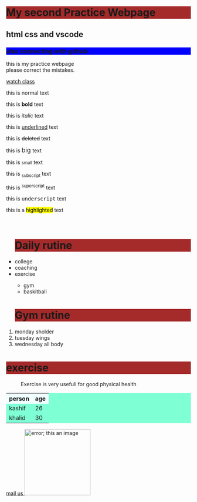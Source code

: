 <!DOCTYPE html>
<html lang="en">
<head>
    <meta charset="UTF-8">
    <meta name="viewport" content="width=device-width, initial-scale=1.0">
    <title>My Second Practice webpage</title>
    <link rel="stylesheet" href="practice.css">
    <style>
h1 {background-color: brown;}
    </style>
</head>
<body>
    <h1>My second Practice Webpage</h1>
    <h2>html css and vscode</h2>
    <h3 style="background-color: blue;">also connecting with github</h3>
    <p> this is my practice webpage <br> please correct the mistakes.</p>
    <a href="https://www.facebook.com/iCodeguru/videos/1066349734438243" target="_blank">
    watch class
    </a><br>
    <p>this is normal text</p>
    <p>this is <b>bold</b> text</p>
    <p>this is <i>italic</i> text</p>
    <p>this is <u>underlined</u> text</p>
    <p>this is <del>deleted</del> text</p>
    <p>this is <big> big </big> text</p>
    <p>this is <small>small</small> text</p>
    <p>this is <sub>subscript</sub> text</p>
    <p>this is <sup>superscript</sup> text</p>
    <p>this is <tt>underscript</tt> text</p>
    <p>this is a <mark>highlighted</mark> text</p>
    <br>
    <ul style="list-style-type: square;">
        <h1>Daily rutine</h1>
       <li>college</li>
       <li>coaching</li>
        <li>exercise</li>
        <ul>
            <li>gym</li>
            <li>baskitball</li>
        </ul>
    </ul>
    <ol>
    <h1>Gym rutine</h1>
        <li>monday sholder</li>
        <li>tuesday wings</li>
        <li>wednesday all body</li>
    </ol>
    <dl>
             <h1><dt>exercise</dt></h1>
        <dd>Exercise is very usefull for good physical health</dd>
    </dl>
    <table style="background-color: aquamarine; ">
 <tr align="center" style="background-color: azure;">
    <th width "180">person</th>
    <th width 180>age</th>
</tr>
<tr>
    <td>kashif </td>
    <td>26</td>
</tr>
<tr>
    <td>khalid</td>
    <td>30</td>
</tr>
    </table>
    <a href="mailto:usmanlodhi803@gmail.com">
        mail us
    </a>
    <img src="img/download.jpg" alt="error; this an image" width="180px" height="180px">

</body>
</html>
